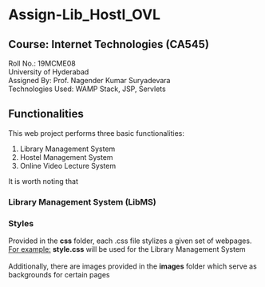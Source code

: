 # Assign-Lib_Hostl_OVL
## Course: Internet Technologies (CA545)

Roll No.: 19MCME08<br>
University of Hyderabad<br>
Assigned By: Prof. Nagender Kumar Suryadevara<br>
Technologies Used: WAMP Stack, JSP, Servlets

## Functionalities
This web project performs three basic functionalities:
1. Library Management System
2. Hostel Management System
3. Online Video Lecture System

It is worth noting that 

### Library Management System (LibMS)


### Styles
Provided in the **css** folder, each .css file stylizes a given set of webpages.<br>
<ins>For example:</ins> **style.css** will be used for the Library Management System<br><br>
Additionally, there are images provided in the **images** folder which serve as backgrounds for certain pages
